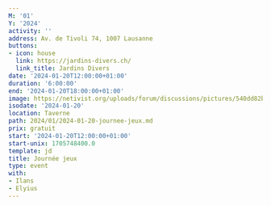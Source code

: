 ```yaml
---
M: '01'
Y: '2024'
activity: ''
address: Av. de Tivoli 74, 1007 Lausanne
buttons:
- icon: house
  link: https://jardins-divers.ch/
  link_title: Jardins Divers
date: '2024-01-20T12:00:00+01:00'
duration: '6:00:00'
end: '2024-01-20T18:00:00+01:00'
image: https://netivist.org/uploads/forum/discussions/pictures/540dd82b55f4f8179099139f/cooperative-board-games.jpg
isodate: '2024-01-20'
location: Taverne
path: 2024/01/2024-01-20-journee-jeux.md
prix: gratuit
start: '2024-01-20T12:00:00+01:00'
start-unix: 1705748400.0
template: jd
title: Journée jeux
type: event
with:
- Ilans
- Elyius
---
```


